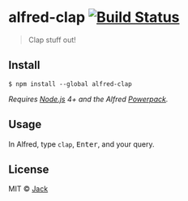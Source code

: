 # alfred-clap [![Build Status](https://travis-ci.org/jacc/alfred-clap.svg?branch=master)](https://travis-ci.org/jacc/alfred-clap)

> Clap stuff out!


## Install

```
$ npm install --global alfred-clap
```

*Requires [Node.js](https://nodejs.org) 4+ and the Alfred [Powerpack](https://www.alfredapp.com/powerpack/).*


## Usage

In Alfred, type `clap`, <kbd>Enter</kbd>, and your query.


## License

MIT © [Jack](http://jack.ga)
